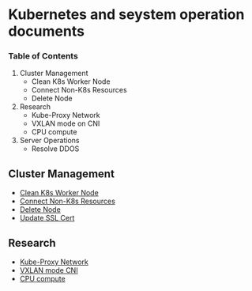 # Kubernetes and seystem operation documents 
### Table of Contents
1. Cluster Management
    - Clean K8s Worker Node
    - Connect Non-K8s Resources
    - Delete Node
2. Research
    - Kube-Proxy Network
    - VXLAN mode on CNI
    - CPU compute
3. Server Operations
    - Resolve DDOS



## Cluster Management <a name="manage-cluster"></a>
- [Clean K8s Worker Node](https://github.com/DatNguyen2711/Kubernetes-Notes/blob/main/k8s/manage-cluster/clean-k8s-worker-node.md)
- [Connect Non-K8s Resources](https://github.com/DatNguyen2711/Kubernetes-Notes/blob/main/k8s/manage-cluster/connect-non-k8s-resources.md)
- [Delete Node](https://github.com/DatNguyen2711/Kubernetes-Notes/blob/main/k8s/manage-cluster/delete-node.md)
- [Update SSL Cert](https://github.com/DatNguyen2711/Kubernetes-Notes/blob/main/k8s/manage-cluster/update-cert-ssl.md)

## Research <a name="research"></a>
- [Kube-Proxy Network](https://github.com/DatNguyen2711/Kubernetes-Notes/blob/main/k8s/research/kube-proxy-network.md)
- [VXLAN mode CNI](https://github.com/DatNguyen2711/Kubernetes-Operations-and-Research/blob/main/k8s/research/vxlan-mode-cni.md)
- [CPU compute](https://github.com/DatNguyen2711/Kubernetes-Notes/blob/main/k8s/research/cpu.md)
